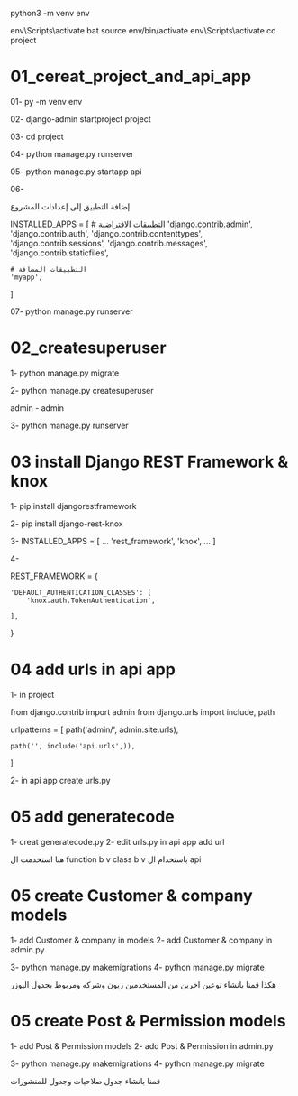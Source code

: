 
python3 -m venv env

env\Scripts\activate.bat
source env/bin/activate
env\Scripts\activate
cd project

# 01_cereat_project_and_api_app

01- py -m venv env

02- django-admin startproject project

03- cd project

04- python manage.py runserver

05- python manage.py startapp api


06- 

إضافة التطبيق إلى إعدادات المشروع



INSTALLED_APPS = [
    # التطبيقات الافتراضية
    'django.contrib.admin',
    'django.contrib.auth',
    'django.contrib.contenttypes',
    'django.contrib.sessions',
    'django.contrib.messages',
    'django.contrib.staticfiles',
    
    # التطبيقات المضافة
    'myapp',
]





07- python manage.py runserver





# 02_createsuperuser

1- python manage.py migrate

2- python manage.py createsuperuser

admin - admin 

3- python manage.py runserver



# 03 install Django REST Framework & knox

1- pip install djangorestframework

2- pip install django-rest-knox


3-
INSTALLED_APPS = [
    ...
    'rest_framework',
    'knox',
    ...
]


4- 

REST_FRAMEWORK = {
 
    'DEFAULT_AUTHENTICATION_CLASSES': [
        'knox.auth.TokenAuthentication',
    
    ],

}







# 04 add urls in api app 

1- in project 

from django.contrib import admin
from django.urls import include, path

urlpatterns = [
    path('admin/', admin.site.urls),

    path('', include('api.urls',)),

]



2- in api app 
  create urls.py 






# 05 add generatecode 
1- creat generatecode.py
2- edit urls.py in api app 
    add url 

هنا استخدمت ال 
function b v 
class b v 
باستخدام ال
api 


# 05 create Customer & company models 
1- add  Customer & company in  models
2-  add Customer & company in  admin.py

3- python manage.py makemigrations
4- python manage.py migrate


هكذا قمنا بانشاء نوعين اخرين من المستخدمين زبون وشركه ومربوط بجدول اليوزر 

# 05 create Post & Permission models 

1- add Post & Permission models
2-  add Post & Permission in  admin.py


3- python manage.py makemigrations
4- python manage.py migrate

قمنا بانشاء جدول صلاحيات وجدول للمنشورات 








